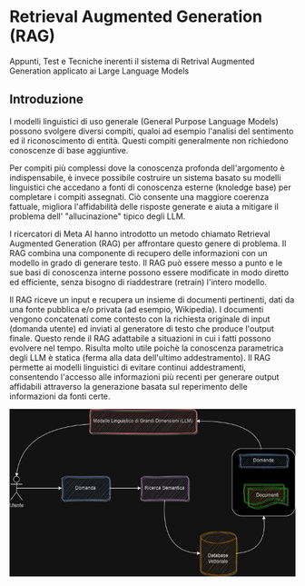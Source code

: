 # Retrieval Augmented Generation (RAG)
Appunti, Test e Tecniche inerenti il sistema di Retrival Augmented Generation applicato ai Large Language Models

## Introduzione
I modelli linguistici di uso generale (General Purpose Language Models) possono svolgere diversi compiti, qualoi ad esempio l'analisi del sentimento ed il riconoscimento di entità. Questi compiti generalmente non richiedono conoscenze di base aggiuntive.

Per compiti più complessi dove la conoscenza profonda dell'argomento è indispensabile, è invece possibile costruire un sistema basato su modelli linguistici che accedano a fonti di conoscenza esterne (knoledge base) per completare i compiti assegnati. Ciò consente una maggiore coerenza fattuale, migliora l'affidabilità delle risposte generate e aiuta a mitigare il problema dell' "allucinazione" tipico degli LLM.

I ricercatori di Meta AI hanno introdotto un metodo chiamato Retrieval Augmented Generation (RAG) per affrontare questo genere di problema. Il RAG combina una componente di recupero delle informazioni con un modello in grado di generare testo. Il RAG può essere messo a punto e le sue basi di conoscenza interne possono essere modificate in modo diretto ed efficiente, senza bisogno di riaddestrare (retrain) l'intero modello.

Il RAG riceve un input e recupera un insieme di documenti pertinenti, dati da una fonte pubblica e/o privata (ad esempio, Wikipedia). I documenti vengono concatenati come contesto con la richiesta originale di input (domanda utente) ed inviati al generatore di testo che produce l'output finale. Questo rende il RAG adattabile a situazioni in cui i fatti possono evolvere nel tempo. Risulta molto utile poichè la conoscenza parametrica degli LLM è statica (ferma alla data dell'ultimo addestramento). Il RAG permette ai modelli linguistici di evitare continui addestramenti, consentendo l'accesso alle informazioni più recenti per generare output affidabili attraverso la generazione basata sul reperimento delle informazioni da fonti certe.

<img title="Diagramma semplificato R.A.G." alt="Diagramma R.A.G." src="./images/arch_rag.png">


